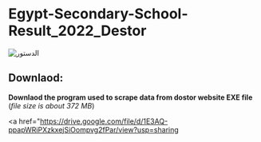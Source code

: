 # Egypt-Secondary-School-Result_2022_Destor
![الدستور](https://user-images.githubusercontent.com/41956628/201091315-e3e9a897-cb9a-4eff-aacd-b8e7dc707d18.png)

## Downlaod:
**Downlaod the program used to scrape data from dostor website EXE file** (_file size is about 372 MB_)

<a href="https://drive.google.com/file/d/1E3AQ-ppapWRiPXzkxejSiOompvg2fPar/view?usp=sharing</a>

